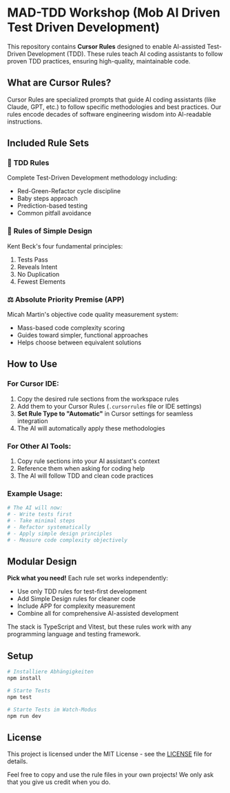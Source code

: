 # MAD-TDD Workshop (Mob AI Driven Test Driven Development)

This repository contains **Cursor Rules** designed to enable AI-assisted Test-Driven Development (TDD). These rules teach AI coding assistants to follow proven TDD practices, ensuring high-quality, maintainable code.

## What are Cursor Rules?

Cursor Rules are specialized prompts that guide AI coding assistants (like Claude, GPT, etc.) to follow specific methodologies and best practices. Our rules encode decades of software engineering wisdom into AI-readable instructions.

## Included Rule Sets

### 🧪 **TDD Rules**
Complete Test-Driven Development methodology including:
- Red-Green-Refactor cycle discipline
- Baby steps approach
- Prediction-based testing
- Common pitfall avoidance

### 🎯 **Rules of Simple Design**
Kent Beck's four fundamental principles:
1. Tests Pass
2. Reveals Intent
3. No Duplication
4. Fewest Elements

### ⚖️ **Absolute Priority Premise (APP)**
Micah Martin's objective code quality measurement system:
- Mass-based code complexity scoring
- Guides toward simpler, functional approaches
- Helps choose between equivalent solutions

## How to Use

### For Cursor IDE:
1. Copy the desired rule sections from the workspace rules
2. Add them to your Cursor Rules (`.cursorrules` file or IDE settings)
3. **Set Rule Type to "Automatic"** in Cursor settings for seamless integration
4. The AI will automatically apply these methodologies

### For Other AI Tools:
1. Copy rule sections into your AI assistant's context
2. Reference them when asking for coding help
3. The AI will follow TDD and clean code practices

### Example Usage:
```bash
# The AI will now:
# - Write tests first
# - Take minimal steps
# - Refactor systematically
# - Apply simple design principles
# - Measure code complexity objectively
```

## Modular Design

**Pick what you need!** Each rule set works independently:
- Use only TDD rules for test-first development
- Add Simple Design rules for cleaner code
- Include APP for complexity measurement
- Combine all for comprehensive AI-assisted development

The stack is TypeScript and Vitest, but these rules work with any programming language and testing framework.


## Setup

```bash
# Installiere Abhängigkeiten
npm install

# Starte Tests
npm test

# Starte Tests im Watch-Modus
npm run dev
```

## License

This project is licensed under the MIT License - see the [LICENSE](LICENSE) file for details.

Feel free to copy and use the rule files in your own projects! We only ask that you give us credit when you do.
